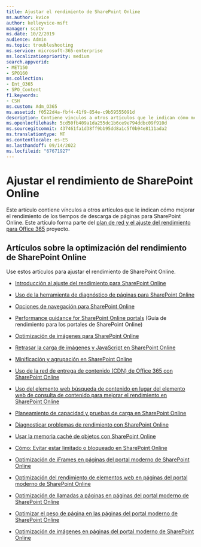 ```yaml
---
title: Ajustar el rendimiento de SharePoint Online
ms.author: kvice
author: kelleyvice-msft
manager: scotv
ms.date: 10/2/2019
audience: Admin
ms.topic: troubleshooting
ms.service: microsoft-365-enterprise
ms.localizationpriority: medium
search.appverid:
- MET150
- SPO160
ms.collection:
- Ent_O365
- SPO_Content
f1.keywords:
- CSH
ms.custom: Adm_O365
ms.assetid: f0522d4a-fbf4-41f9-854e-c9b59555091d
description: Contiene vínculos a otros artículos que le indican cómo mejorar el rendimiento de los tiempos de descarga de páginas para SharePoint Online.
ms.openlocfilehash: 5cd50fb409a1da255dc1b6ce9e794ddbc09f910d
ms.sourcegitcommit: 437461fa1d38ff9bb95dd8a1c5f0b94e8111ada2
ms.translationtype: MT
ms.contentlocale: es-ES
ms.lasthandoff: 09/14/2022
ms.locfileid: "67671927"
---
```

# <a name="tune-sharepoint-online-performance"></a>Ajustar el rendimiento de SharePoint Online

Este artículo contiene vínculos a otros artículos que le indican cómo mejorar el rendimiento de los tiempos de descarga de páginas para SharePoint Online. Este artículo forma parte del [plan de red y el ajuste del rendimiento para Office 365](./network-planning-and-performance.md) proyecto.

## <a name="articles-about-fine-tuning-sharepoint-online-performance"></a>Artículos sobre la optimización del rendimiento de SharePoint Online

Use estos artículos para ajustar el rendimiento de SharePoint Online.
  
- [Introducción al ajuste del rendimiento para SharePoint Online](introduction-to-performance-tuning-for-sharepoint-online.md)

- [Uso de la herramienta de diagnóstico de páginas para SharePoint Online](page-diagnostics-for-spo.md)

- [Opciones de navegación para SharePoint Online](navigation-options-for-sharepoint-online.md)

- [Performance guidance for SharePoint Online portals](/sharepoint/dev/solution-guidance/portal-performance) (Guía de rendimiento para los portales de SharePoint Online)

- [Optimización de imágenes para SharePoint Online](image-optimization-for-sharepoint-online.md)

- [Retrasar la carga de imágenes y JavaScript en SharePoint Online](delay-loading-images-and-javascript-in-sharepoint-online.md)

- [Minificación y agrupación en SharePoint Online](minification-and-bundling-in-sharepoint-online.md)

- [Uso de la red de entrega de contenido (CDN) de Office 365 con SharePoint Online](use-microsoft-365-cdn-with-spo.md)

- [Uso del elemento web búsqueda de contenido en lugar del elemento web de consulta de contenido para mejorar el rendimiento en SharePoint Online](using-content-search-web-part-instead-of-content-query-web-part-to-improve-perfo.md)

- [Planeamiento de capacidad y pruebas de carga en SharePoint Online](capacity-planning-and-load-testing-sharepoint-online.md)

- [Diagnosticar problemas de rendimiento con SharePoint Online](diagnosing-performance-issues-with-sharepoint-online.md)

- [Usar la memoria caché de objetos con SharePoint Online](using-the-object-cache-with-sharepoint-online.md)

- [Cómo: Evitar estar limitado o bloqueado en SharePoint Online](/sharepoint/dev/general-development/how-to-avoid-getting-throttled-or-blocked-in-sharepoint-online)

- [Optimización de iFrames en páginas del portal moderno de SharePoint Online](modern-iframe-optimization.md)

- [Optimización del rendimiento de elementos web en páginas del portal moderno de SharePoint Online](modern-web-part-optimization.md)

- [Optimización de llamadas a páginas en páginas del portal moderno de SharePoint Online](modern-page-call-optimization.md)

- [Optimizar el peso de página en las páginas del portal moderno de SharePoint Online](modern-page-weight-optimization.md)

- [Optimización de imágenes en páginas del portal moderno de SharePoint Online](modern-image-optimization.md)